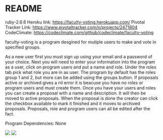 # README
ruby-2.6.6
Heroku link:  https://faculty-voting.herokuapp.com/
Pivotal Tracker Link: https://www.pivotaltracker.com/n/projects/2471804
CodeClimate: https://codeclimate.com/github/codeclimate/faculty-voting

faculty-voting is a program desgined for mutiple users to make and vote in specified groups.

As a new user first you must sign up using your email and a password of your choice. Next you will need to enter your information into the program as a user, click on program users and put a name and role. Under the roles tab pick what role you are in as user. The program by default has the roles group 1 and 2, but more can be added using the groups button. If proposals active or archived gives a nil error it is beacuse you have no roles or program users and must create them. Once you have your users and roles you can create a proposal with a name and description. It will then be moved to active proposals. When the proposal is done the creator can click the checkbox available to mark it finished and it moves to archived proposals. Proposals, role and program users can all be edited after the fact. 

Program Dependencies: None



<a href="https://codeclimate.com/github/codeclimate/faculty-voting/maintainability"><img src="https://api.codeclimate.com/v1/badges/a99a88d28ad37a79dbf6/maintainability" /></a>
<a href="https://codeclimate.com/github/codeclimate/faculty-voting/test_coverage"><img src="https://api.codeclimate.com/v1/badges/a99a88d28ad37a79dbf6/test_coverage" /></a>
